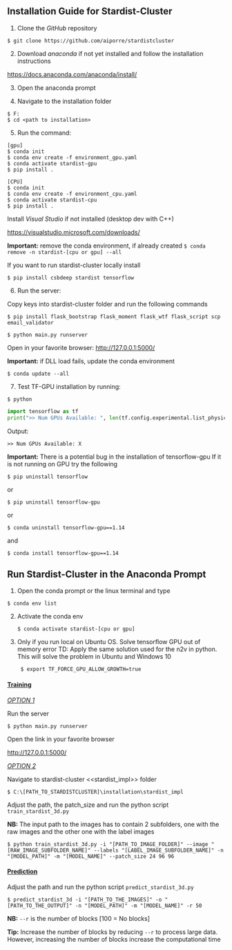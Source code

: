 ## Installation Guide for Stardist-Cluster

<!--Windows 10 CUDA 10.0-->



1. Clone the *GitHub* repository

  `$ git clone https://github.com/aiporre/stardistcluster`

  

2. Download *anaconda* if not yet installed and follow the installation instructions

  https://docs.anaconda.com/anaconda/install/

  

3. Open the anaconda prompt

   

4. Navigate to the installation folder

  ```
  $ F:
  $ cd <path to installation>
  ```

  

5. Run the command:

  ```
  [gpu]
  $ conda init
  $ conda env create -f environment_gpu.yaml
  $ conda activate stardist-gpu
  $ pip install .
  ```

  ```
  [CPU]
  $ conda init
  $ conda env create -f environment_cpu.yaml
  $ conda activate stardist-cpu
  $ pip install .
  ```

  

  Install *Visual Studio* if not installed (desktop dev with C++)

  https://visualstudio.microsoft.com/downloads/

  

  **Important:** remove the conda environment, if already created
  `$ conda remove -n stardist-[cpu or gpu] --all`

  

  If you want to run stardist-cluster locally install

  `$ pip install csbdeep stardist tensorflow`

  

6. Run the server:

  Copy keys into stardist-cluster folder and run the following commands

  ```
  $ pip install flask_bootstrap flask_moment flask_wtf flask_script scp email_validator
  
  $ python main.py runserver
  ```

  

  Open in your favorite browser: http://127.0.0.1:5000/

  

  **Important:** if DLL load fails, update the conda environment

  `$ conda update --all `

  

7. Test TF-GPU installation by running:

  `$ python`

  ```python
import tensorflow as tf
print(">> Num GPUs Available: ", len(tf.config.experimental.list_physical_devices('GPU')))
  ```

  Output:

  ```
  >> Num GPUs Available: X
  ```

  

  **Important:** There is a potential bug in the installation of tensorflow-gpu
  If it is not running on GPU try the following

  `$ pip uninstall tensorflow`

  or 

  `$ pip uninstall tensorflow-gpu`

  or

  `$ conda uninstall tensorflow-gpu==1.14`

  and

  `$ conda install tensorflow-gpu==1.14`



## Run Stardist-Cluster in the Anaconda Prompt

1. Open the conda prompt or the linux terminal and type

  `$ conda env list`

  

2. Activate the conda env

   `$ conda activate stardist-[cpu or gpu]`

   

3. Only if you run local on Ubuntu OS. Solve tensorflow GPU out of memory error
   TD: Apply the same solution used for the n2v in python. This will solve the problem in Ubuntu and Windows 10

   ` $ export TF_FORCE_GPU_ALLOW_GROWTH=true`

   

#### **<u>Training</u>**

*<u>OPTION 1</u>*

Run the server

`$ python main.py runserver`



Open the link in your favorite browser 

http://127.0.0.1:5000/



*<u>OPTION 2</u>*

Navigate to stardist-cluster <<stardist_impl>> folder 

`$ C:\[PATH_TO_STARDISTCLUSTER]\installation\stardist_impl`



Adjust the path, the patch_size and run the python script `train_stardist_3d.py`

**NB:** The input path to the images has to contain 2 subfolders, one with the raw images and the other one with the label images

```
$ python train_stardist_3d.py -i "[PATH_TO_IMAGE_FOLDER]" --image "[RAW_IMAGE_SUBFOLDER_NAME]" --labels "[LABEL_IMAGE_SUBFOLDER_NAME]" -n "[MODEL_PATH]" -m "[MODEL_NAME]" --patch_size 24 96 96
```



#### **<u>Prediction</u>**

Adjust the path and run the python script `predict_stardist_3d.py`

```
$ predict_stardist_3d -i "[PATH_TO_THE_IMAGES]" -o "[PATH_TO_THE_OUTPUT]" -n "[MODEL_PATH]" -m "[MODEL_NAME]" -r 50
```

**NB:** `--r` is the number of blocks [100 = No blocks]

**Tip:** Increase the number of blocks by reducing `--r` to process large data. However, increasing the number of blocks increase the computational time